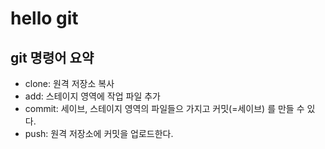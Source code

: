 # hello git

## git 명령어 요약


- clone: 원격 저장소 복사
- add: 스테이지 영역에 작업 파일 추가
- commit: 세이브, 스테이지 영역의 파일들으 가지고 커밋(=세이브) 를 만들 수 있다.
- push: 원격 저장소에 커밋을 업로드한다.
